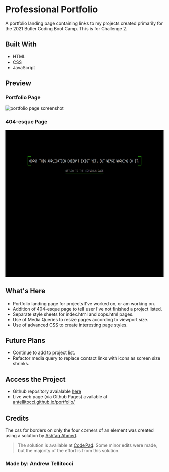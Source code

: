 # Professional Portfolio

A portfolio landing page containing links to my projects created primarily for the 2021 Butler Coding Boot Camp. This is for Challenge 2.

## Built With

* HTML
* CSS
* JavaScript

## Preview

### Portfolio Page
<img src="https://raw.githubusercontent.com/antellitocci/portfolio/main/assets/images/portfolio-page-screenshot.png" alt="portfolio page screenshot" width="715" height="994"/>

### 404-esque Page
<img src="https://raw.githubusercontent.com/antellitocci/portfolio/main/assets/images/oops-page-screenshot.png" alt="oops page screenshot" width="840" height="467"/>

## What's Here

* Portfolio landing page for projects I've worked on, or am working on.
* Addition of 404-esque page to tell user I've not finished a project listed.
* Separate style sheets for index.html and oops.html pages.
* Use of Media Queries to resize pages according to viewport size.
* Use of advanced CSS to create interesting page styles.

## Future Plans

* Continue to add to project list.
* Refactor media query to replace contact links with icons as screen size shrinks.

## Access the Project

- Github repository avaialable [here](https://github.com/antellitocci/portfolio)
- Live web page (via Github Pages) available at [antellitocci.github.io/portfolio/](https://antellitocci.github.io/portfolio/)

## Credits

The css for borders on only the four corners of an element was created using a solution by [Ashfaq Ahmed](https://codepad.co/aishfak).
> The solution is available at [CodePad](https://codepad.co/snippet/only-corner-border-for-an-element). Some minor edits were made, but the majority of the effort is from this solution. 
### Made by: Andrew Tellitocci